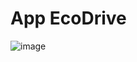 # App EcoDrive
![image](https://github.com/user-attachments/assets/96a024d9-39dd-4bac-97b8-8a03e6ab48bb)
